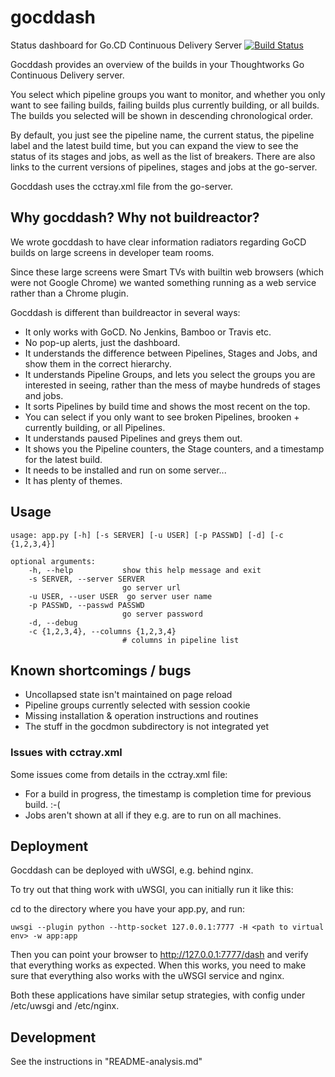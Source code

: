 # gocddash
Status dashboard for Go.CD Continuous Delivery Server
[![Build Status](https://travis-ci.org/magnus-lycka/gocddash.svg?branch=master)](https://travis-ci.org/magnus-lycka/gocddash)

Gocddash provides an overview of the builds in your
Thoughtworks Go Continuous Delivery server.

You select which pipeline groups you want to monitor,
and whether you only want to see failing builds,
failing builds plus currently building, or all builds.
The builds you selected will be shown in descending
chronological order.

By default, you just see the pipeline name, the current
status, the pipeline label and the latest build time,
but you can expand the view to see the status of its
stages and jobs, as well as the list of breakers.
There are also links to the current versions of pipelines,
stages and jobs at the go-server.

Gocddash uses the cctray.xml file from the go-server.

## Why gocddash? Why not buildreactor?

We wrote gocddash to have clear information radiators regarding
GoCD builds on large screens in developer team rooms.

Since these large screens were Smart TVs with builtin web
browsers (which were not Google Chrome) we wanted something
running as a web service rather than a Chrome plugin.

Gocddash is different than buildreactor in several ways:

 - It only works with GoCD. No Jenkins, Bamboo or Travis etc.
 - No pop-up alerts, just the dashboard.
 - It understands the difference between Pipelines, Stages and Jobs, and show them in the correct hierarchy.
 - It understands Pipeline Groups, and lets you select the groups you are interested in seeing, rather than the mess of maybe hundreds of stages and jobs.
 - It sorts Pipelines by build time and shows the most recent on the top.
 - You can select if you only want to see broken Pipelines, brooken + currently building, or all Pipelines.
 - It understands paused Pipelines and greys them out.
 - It shows you the Pipeline counters, the Stage counters, and a timestamp for the latest build.
 - It needs to be installed and run on some server...
 - It has plenty of themes.

## Usage

    usage: app.py [-h] [-s SERVER] [-u USER] [-p PASSWD] [-d] [-c {1,2,3,4}]

    optional arguments:
        -h, --help           show this help message and exit
        -s SERVER, --server SERVER
                             go server url
        -u USER, --user USER  go server user name
        -p PASSWD, --passwd PASSWD
                             go server password
        -d, --debug
        -c {1,2,3,4}, --columns {1,2,3,4}
                             # columns in pipeline list

## Known shortcomings / bugs

- Uncollapsed state isn't maintained on page reload
- Pipeline groups currently selected with session cookie
- Missing installation & operation instructions and routines
- The stuff in the gocdmon subdirectory is not integrated yet

### Issues with cctray.xml

Some issues come from details in the cctray.xml file:

- For a build in progress, the timestamp is completion time for previous build. :-(
- Jobs aren't shown at all if they e.g. are to run on all machines.

## Deployment

Gocddash can be deployed with uWSGI, e.g. behind nginx.

To try out that thing work with uWSGI, you can initially run it like this:

cd to the directory where you have your app.py, and run:

    uwsgi --plugin python --http-socket 127.0.0.1:7777 -H <path to virtual env> -w app:app

Then you can point your browser to http://127.0.0.1:7777/dash and verify that
everything works as expected. When this works, you need to make sure that
everything also works with the uWSGI service and nginx.

Both these applications have similar setup strategies, with config under
/etc/uwsgi and /etc/nginx.

## Development

See the instructions in "README-analysis.md"
